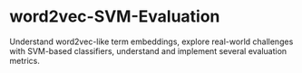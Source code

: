 # word2vec-SVM-Evaluation
Understand word2vec-like term embeddings,  explore real-world challenges with SVM-based classifiers, understand and implement several evaluation metrics.
